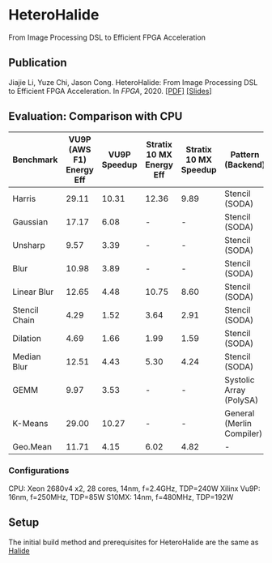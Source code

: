 # HeteroHalide
From Image Processing DSL to Efficient FPGA Acceleration

## Publication
Jiajie Li, Yuze Chi, Jason Cong. HeteroHalide: From Image Processing DSL to Efficient FPGA Acceleration. In *FPGA*, 2020. [[PDF]](https://vast.cs.ucla.edu/~chiyuze/pub/fpga20-heterohalide.pdf) [[Slides]](https://vast.cs.ucla.edu/~chiyuze/pub/fpga20-heterohalide.slides.pdf)

## Evaluation: Comparison with CPU
| Benchmark | VU9P (AWS F1) Energy Eff | VU9P Speedup | Stratix 10 MX Energy Eff | Stratix 10 MX Speedup | Pattern (Backend) | 
| --- | --- | --- | --- | --- | --- |
| Harris | 29.11 | 10.31 | 12.36 | 9.89 | Stencil (SODA) | 
| Gaussian | 17.17 | 6.08 | - | - | Stencil (SODA) | 
| Unsharp | 9.57 | 3.39 | - | - | Stencil (SODA) | 
| Blur | 10.98 | 3.89 | - | - | Stencil (SODA) | 
| Linear Blur | 12.65 | 4.48 | 10.75 | 8.60 | Stencil (SODA) |
| Stencil Chain | 4.29 | 1.52 | 3.64 | 2.91 | Stencil (SODA) | 
| Dilation | 4.69 | 1.66 | 1.99 | 1.59 | Stencil (SODA) |
| Median Blur | 12.51 | 4.43 | 5.30 | 4.24 | Stencil (SODA) | 
| GEMM | 9.97 | 3.53 | - | - | Systolic Array (PolySA) | 
| K-Means | 29.00 | 10.27 | - | - | General (Merlin Compiler) | 
| Geo.Mean | 11.71 | 4.15 | 6.02 | 4.82 | - |

### Configurations
CPU: Xeon 2680v4 x2, 28 cores, 14nm, f=2.4GHz, TDP=240W
Xilinx Vu9P: 16nm, f=250MHz, TDP=85W
S10MX: 14nm, f=480MHz, TDP=192W

## Setup
The initial build method and prerequisites for HeteroHalide are the same as [Halide](https://github.com/halide/Halide)